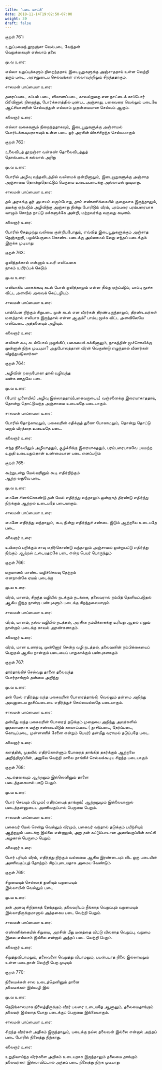 ```yaml
---
title: 'படை மாட்சி'
date: 2018-11-14T19:02:50-07:00
weight: 39
draft: false
---
```



குறள்  761:

உறுப்பமைந் தூறஞ்சா வெல்படை வேந்தன்  
வெறுக்கையுள் எல்லாம் தலை

மு.வ உரை:

எல்லா உறுப்புக்களும் நிறைந்ததாய் இடையூறுகளுக்கு அஞ்சாததாய் உள்ள வெற்றி தரும் படை, அரசனுடைய செல்வங்கள் எல்லாவற்றிலும் சிறந்ததாகும்.

சாலமன் பாப்பையா உரை:

தரைப்படை, கப்பல் படை, விமானப்படை, காவல்துறை என நாட்டைக் காப்போர் பிரிவினால் நிறைந்து, போர்க்களத்தில் புண்பட அஞ்சாது, பகைவரை வெல்லும் படையே ஆட்சியாளரின் செல்வத்துள் எல்லாம் முதன்மையான செல்வம் ஆகும்.

கலைஞர் உரை:

எல்லா வகைகளும் நிறைந்ததாகவும், இடையூறுகளுக்கு அஞ்சாமல் போரிடக்கூடியதாகவும் உள்ள படை ஓர் அரசின் மிகச்சிறந்த செல்வமாகும்

குறள்  762:

உலைவிடத் தூறஞ்சா வன்கண் தொலைவிடத்துத்  
தொல்படைக் கல்லால் அரிது

மு.வ உரை:

போரில் அழிவு வந்தவிடத்தில் வலிமைக் குன்றினாலும், இடையூறுகளுக்கு அஞ்சாத அஞ்சாமை தொன்றுதொட்டுப் பெருமை உடையபடைக்கு அல்லாமல் முடியாது.

சாலமன் பாப்பையா உரை:

தம் அரசுக்கு ஓர் அபாயம் வரும்போது, தாம் எண்ணிக்கையில் குறைவாக இருந்தாலும்‌, தமக்கு ஏற்படும் அழிவிற்கு அஞ்சாது நின்று போரிடும் வீரம், பரம்பரை பரம்பரையாக வாழும் சொந்த நாட்டு மக்களுக்கே அன்றி, மற்றவர்க்கு வருவது கடினம்.

கலைஞர் உரை:

போரில் சேதமுற்று வலிமை குன்றியபோதும், எவ்வித இடையூறுகளுக்கும் அஞ்சாத நெஞ்சுறுதி, பழம்பெருமை கொண்ட படைக்கு அல்லாமல் வேறு எந்தப் படைக்கும் இருக்க முடியாது

குறள்  763:

ஒலித்தக்கால் என்னாம் உவரி எலிப்பகை  
நாகம் உயிர்ப்பக் கெடும்

மு.வ உரை:

எலியாகிய பகைக்கூடி கடல் போல் ஒலித்தாலும் என்ன தீங்கு ஏற்ப்படும், பாம்பு மூச்சு விட்ட அளவில் அவைக் கெட்டழியும்.

சாலமன் பாப்பையா உரை:

பாம்பென நிற்கும் சிறுபடை முன் கடல் என வீரர்கள் திரண்டிருந்தாலும், திரண்டவர்கள் மனத்தால் எலியாக இருந்தால் என்ன ஆகும்? பாம்பு மூச்சு விட்ட அளவிலேயே எலிப்படை அத்தனையும் அழியும்.

கலைஞர் உரை:

எலிகள் கூடி கடல்போல் முழங்கிப், பகையைக் கக்கினாலும், நாகத்தின் மூச்சொலிக்கு முன்னால் நிற்க முடியுமா? அதுபோலத்தான் வீரன் வெகுண்டு எழுந்தால் வீணர்கள் வீழந்துபடுவார்கள்

குறள்  764:

அழிவின் றறைபோகா தாகி வழிவந்த  
வன்க ணதுவே படை

மு.வ உரை:

(போர் முனையில்) அழிவு இல்லாததாய்(பகைவருடைய) வஞ்சனைக்கு இரையாகாததாய், தொன்று தொட்டுவந்த அஞ்சாமை உடையதே படையாகும்.

சாலமன் பாப்பையா உரை:

போரில் தோற்காமலும், பகைவரின் சதிக்குத் துணை போகாமலும், தொன்று தொட்டு வரும் வீரத்தை உடையதே படை.

கலைஞர் உரை:

எந்த நிலையிலும் அழியாததும், சூழ்ச்சிக்கு இரையாகததும், பரம்பரையாகவே பயமற்ற உறுதி உடையதும்தான் உண்மையான படை எனப்படும்

குறள்  765:

கூற்றுடன்று மேல்வரினும் கூடி எதிர்நிற்கும்  
ஆற்ற லதுவே படை

மு.வ உரை:

எமனே சினங்கொண்டு தன் மேல் எதிர்த்து வந்தாலும் ஒன்றாகத் திரண்டு எதிர்த்து நிற்க்கும் ஆற்றல் உடையதே படையாகும்.

சாலமன் பாப்பையா உரை:

எமனே எதிர்த்து வந்தாலும், கூடி நின்று எதிர்த்துச் சண்டை இடும் ஆற்றலை உடையதே படை.

கலைஞர் உரை:

உயிரைப் பறிக்கும் சாவு எதிர்கொண்டு வந்தாலும் அஞ்சாமல் ஒன்றுபட்டு எதிர்த்து நிற்கும் ஆற்றல் உடையதற்கே படை என்ற பெயர் பொருந்தும்

குறள்  766:

மறமானம் மாண்ட வழிச்செலவு தேற்றம்  
எனநான்கே ஏமம் படைக்கு

மு.வ உரை:

வீரம், மானம், சிறந்த வழியில் நடக்கும் நடக்கை, தலைவரால் நம்பித் தெளியப்படுதல் ஆகிய இந்த நான்கு பண்புகளும் படைக்கு சிறந்தவையாகும்.

சாலமன் பாப்பையா உரை:

வீரம், மானம், நல்ல வழியில் நடத்தல், அரசி்ன நம்பிக்கைக்கு உரியது ஆதல் எனும் நான்கும் படைக்கு காவல் அரண்களாகும்.

கலைஞர் உரை:

வீரம், மான உணர்வு, முன்னோர் சென்ற வழி நடத்தல், தலைவனின் நம்பிக்கையைப் பெறுதல் ஆகிய நான்கும் படையைப் பாதுகாக்கும் பண்புகளாகும்

குறள்  767:

தார்தாங்கிச் செல்வது தானை தலைவந்த  
போர்தாங்கும் தன்மை அறிந்து

மு.வ உரை:

தன் மேல் எதிர்த்து வந்த பகைவரின் போரைத்தாங்கி, வெல்லும் தன்மை அறிந்து அவனுடைய தூசிப்படையை எதிர்த்துச் செல்லவல்லதே படையாகும்.

சாலமன் பாப்பையா உரை:

தன்மீது வந்த பகைவரின் போரைத் தடுக்கும் முறையை அறிந்து அவர்களில் முதலாவதாக வந்து சண்டையிடும் காலாட்படை ( தூசிப்படை, தேர்ப்படை, கொடிப்படை, முன்னணிச் சேனை என்றும் பெயர்) தன்மீது வராமல் தடுப்பதே படை.

கலைஞர் உரை:

களத்தில், முதலில் எதிர்கொள்ளும் போரைத் தாங்கித் தகர்க்கும் ஆற்றலை அறிந்திருப்பின், அதுவே வெற்றி மாலை தாங்கிச் செல்லக்கூடிய சிறந்த படையாகும்

குறள்  768:

அடல்தகையும் ஆற்றலும் இல்லெனினும் தானை  
படைத்தகையால் பாடு பெறும்

மு.வ உரை:

போர் செய்யும் வீரமும்( எதிர்ப்பைத் தாங்கும்) ஆற்றலுமும் இல்லையானால் படைத்தன்னுடைய அணிவகுப்பால் பெருமை பெறும்.

சாலமன் பாப்பையா உரை:

பகைவர் மேல் சென்று வெல்லும் வீரமும், பகைவர் வந்தால் தடுக்கும் பயிற்சியும் ஆற்றலும் படைக்கு இல்லை என்றாலும், அது தன் கட்டுப்பாடான அணிவகுப்பின் காட்சி அழகால் பெருமை பெறும்.

கலைஞர் உரை:

போர் புரியும் வீரம், எதிர்த்து நிற்கும் வல்லமை ஆகிய இரண்டையும் விட ஒரு படையின் அணிவகுப்புத் தோற்றம் சிறப்புடையதாக அமைய வேண்டும்

குறள்  769:

சிறுமையும் செல்லாத் துனியும் வறுமையும்  
இல்லாயின் வெல்லும் படை

மு.வ உரை:

தன் அளவு சிறிதாகத் தேய்தலும், தலைவரிடம் நீங்காத வெறுப்பும் வறுமையும் இல்லாதிருக்குமானால் அத்தகைய படை வெற்றி பெறும்.

சாலமன் பாப்பையா உரை:

எண்ணிக்கையில் சிறுமை, அரசி்ன் மீது மனத்தை விட்டு விலகாத வெறுப்பு, வறுமை இவை எல்லாம் இல்லை என்றால் அந்தப் படை வெற்றி பெறும்.

கலைஞர் உரை:

சிறுத்துவிடாமலும், தலைவனை வெறுத்து விடாமலும், பயன்படாத நிலை இல்லாமலும் உள்ள படைதான் வெற்றி பெற முடியும்

குறள்  770:

நிலைமக்கள் சால உடைத்தெனினும் தானை  
தலைமக்கள் இல்வழி இல்

மு.வ உரை:

நெடுங்காலமாக நிலைத்திருக்கும் வீரர் பலரை உடையதே ஆனாலும், தலைமைதாங்கும் தலைவர் இல்லாத போது படைக்குப் பெருமை இல்லையாகும்.

சாலமன் பாப்பையா உரை:

சிறந்த வீரர்கள் அதிகம் இருந்தாலும், படைக்கு நல்ல தலைவன் இல்லை என்றால் அந்தப் படை போரில் நிலைத்து நிற்காது.

கலைஞர் உரை:

உறுதிவாய்ந்த வீரர்களை அதிகம் உடையதாக இருந்தாலும் தலைமை தாங்கும் தலைவர்கள் இல்லாவிட்டால் அந்தப் படை நிலைத்து நிற்க முடியாது